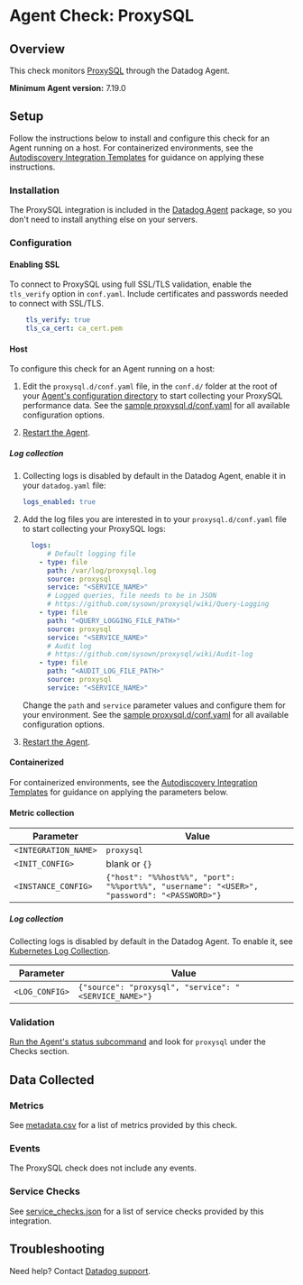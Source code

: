 # Agent Check: ProxySQL

## Overview

This check monitors [ProxySQL][1] through the Datadog Agent.

**Minimum Agent version:** 7.19.0

## Setup

Follow the instructions below to install and configure this check for an Agent running on a host. For containerized environments, see the [Autodiscovery Integration Templates][2] for guidance on applying these instructions.

### Installation

The ProxySQL integration is included in the [Datadog Agent][3] package, so you don't need to install anything else on your servers.

### Configuration

#### Enabling SSL
To connect to ProxySQL using full SSL/TLS validation, enable the `tls_verify` option in `conf.yaml`. Include certificates and passwords needed to connect with SSL/TLS.

```yaml
    tls_verify: true
    tls_ca_cert: ca_cert.pem
```

<!-- xxx tabs xxx -->
<!-- xxx tab "Host" xxx -->

#### Host

To configure this check for an Agent running on a host:

1. Edit the `proxysql.d/conf.yaml` file, in the `conf.d/` folder at the root of your [Agent's configuration directory][4] to start collecting your ProxySQL performance data. See the [sample proxysql.d/conf.yaml][5] for all available configuration options.

2. [Restart the Agent][6].

##### Log collection

1. Collecting logs is disabled by default in the Datadog Agent, enable it in your `datadog.yaml` file:

   ```yaml
   logs_enabled: true
   ```

2. Add the log files you are interested in to your `proxysql.d/conf.yaml` file to start collecting your ProxySQL logs:

   ```yaml
     logs:
         # Default logging file
       - type: file
         path: /var/log/proxysql.log
         source: proxysql
         service: "<SERVICE_NAME>"
         # Logged queries, file needs to be in JSON
         # https://github.com/sysown/proxysql/wiki/Query-Logging
       - type: file
         path: "<QUERY_LOGGING_FILE_PATH>"
         source: proxysql
         service: "<SERVICE_NAME>"
         # Audit log
         # https://github.com/sysown/proxysql/wiki/Audit-log
       - type: file
         path: "<AUDIT_LOG_FILE_PATH>"
         source: proxysql
         service: "<SERVICE_NAME>"
   ```

    Change the `path` and `service` parameter values and configure them for your environment. See the [sample proxysql.d/conf.yaml][5] for all available configuration options.

3. [Restart the Agent][6].

<!-- xxz tab xxx -->
<!-- xxx tab "Containerized" xxx -->

#### Containerized

For containerized environments, see the [Autodiscovery Integration Templates][2] for guidance on applying the parameters below.

#### Metric collection

| Parameter            | Value                                                      |
|----------------------|------------------------------------------------------------|
| `<INTEGRATION_NAME>` | `proxysql`                                                   |
| `<INIT_CONFIG>`      | blank or `{}`                                              |
| `<INSTANCE_CONFIG>`  | `{"host": "%%host%%", "port": "%%port%%", "username": "<USER>", "password": "<PASSWORD>"}`       |

##### Log collection

Collecting logs is disabled by default in the Datadog Agent. To enable it, see [Kubernetes Log Collection][7].

| Parameter      | Value                                     |
|----------------|-------------------------------------------|
| `<LOG_CONFIG>` | `{"source": "proxysql", "service": "<SERVICE_NAME>"}` |

<!-- xxz tab xxx -->
<!-- xxz tabs xxx -->

### Validation

[Run the Agent's status subcommand][8] and look for `proxysql` under the Checks section.

## Data Collected

### Metrics

See [metadata.csv][9] for a list of metrics provided by this check.

### Events

The ProxySQL check does not include any events.

### Service Checks

See [service_checks.json][10] for a list of service checks provided by this integration.

## Troubleshooting

Need help? Contact [Datadog support][11].


[1]: https://proxysql.com/
[2]: https://docs.datadoghq.com/agent/kubernetes/integrations/
[3]: /account/settings/agent/latest
[4]: https://docs.datadoghq.com/agent/guide/agent-configuration-files/#agent-configuration-directory
[5]: https://github.com/DataDog/integrations-core/blob/master/proxysql/datadog_checks/proxysql/data/conf.yaml.example
[6]: https://docs.datadoghq.com/agent/guide/agent-commands/#start-stop-and-restart-the-agent
[7]: https://docs.datadoghq.com/agent/kubernetes/log/
[8]: https://docs.datadoghq.com/agent/guide/agent-commands/#agent-status-and-information
[9]: https://github.com/DataDog/integrations-core/blob/master/proxysql/metadata.csv
[10]: https://github.com/DataDog/integrations-core/blob/master/proxysql/assets/service_checks.json
[11]: https://docs.datadoghq.com/help
